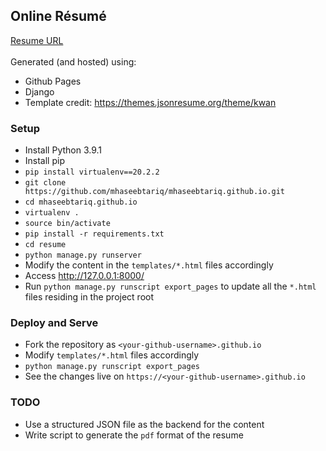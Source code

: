 ## Online Résumé

<a href="https://mhaseebtariq.com/" target="_blank">Resume URL</a><br/><br/>
Generated (and hosted) using:
* Github Pages
* Django
* Template credit: https://themes.jsonresume.org/theme/kwan

### Setup
* Install Python 3.9.1
* Install pip
* `pip install virtualenv==20.2.2`
* `git clone https://github.com/mhaseebtariq/mhaseebtariq.github.io.git`
* `cd mhaseebtariq.github.io`
* `virtualenv .`
* `source bin/activate`
* `pip install -r requirements.txt`
* `cd resume`
* `python manage.py runserver`
* Modify the content in the `templates/*.html` files accordingly
* Access http://127.0.0.1:8000/
* Run `python manage.py runscript export_pages` to update all the `*.html` files residing in the project root

### Deploy and Serve
* Fork the repository as `<your-github-username>.github.io`
* Modify `templates/*.html` files accordingly
* `python manage.py runscript export_pages`
* See the changes live on `https://<your-github-username>.github.io`

### TODO
* Use a structured JSON file as the backend for the content
* Write script to generate the `pdf` format of the resume
